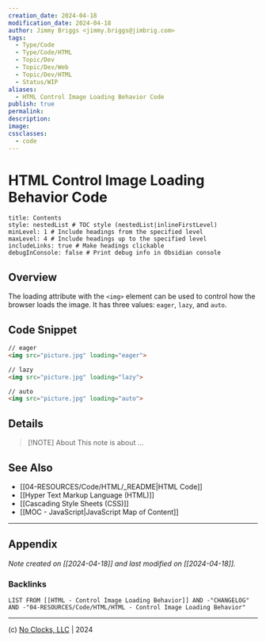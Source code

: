 ```yaml
---
creation_date: 2024-04-18
modification_date: 2024-04-18
author: Jimmy Briggs <jimmy.briggs@jimbrig.com>
tags:
  - Type/Code
  - Type/Code/HTML
  - Topic/Dev
  - Topic/Dev/Web
  - Topic/Dev/HTML
  - Status/WIP
aliases:
  - HTML Control Image Loading Behavior Code
publish: true
permalink:
description:
image:
cssclasses:
  - code
---
```


# HTML Control Image Loading Behavior Code

```table-of-contents
title: Contents 
style: nestedList # TOC style (nestedList|inlineFirstLevel)
minLevel: 1 # Include headings from the specified level
maxLevel: 4 # Include headings up to the specified level
includeLinks: true # Make headings clickable
debugInConsole: false # Print debug info in Obsidian console
```

## Overview

The loading attribute with the `<img>` element can be used to control how the browser loads the image. It has three values: `eager`, `lazy`, and `auto`.

## Code Snippet

```html
// eager
<img src="picture.jpg" loading="eager">

// lazy
<img src="picture.jpg" loading="lazy">

// auto
<img src="picture.jpg" loading="auto">
```

## Details

> [!NOTE] About
> This note is about ...

## See Also

- [[04-RESOURCES/Code/HTML/_README|HTML Code]]
- [[Hyper Text Markup Language (HTML)]]
- [[Cascading Style Sheets (CSS)]]
- [[MOC - JavaScript|JavaScript Map of Content]]


***

## Appendix

*Note created on [[2024-04-18]] and last modified on [[2024-04-18]].*

### Backlinks

```dataview
LIST FROM [[HTML - Control Image Loading Behavior]] AND -"CHANGELOG" AND -"04-RESOURCES/Code/HTML/HTML - Control Image Loading Behavior"
```

***

(c) [No Clocks, LLC](https://github.com/noclocks) | 2024